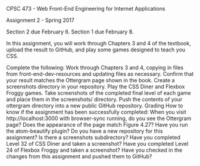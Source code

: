 CPSC 473 - Web Front-End Engineering for Internet Applications

Assignment 2 - Spring 2017

Section 2 due February 6.  Section 1 due February 8.

In this assignment, you will work through Chapters 3 and 4 of the textbook, upload the result to GitHub, and play some games designed to teach you CSS.

Complete the following:
Work through Chapters 3 and 4, copying in files from front-end-dev-resources and updating files as necessary.
Confirm that your result matches the Ottergram page shown in the book.
Create a screenshots directory in your repository.
Play the CSS Diner and Flexbox Froggy games.
Take screenshots of the completed final level of each game and place them in the screenshots/ directory.
Push the contents of your ottergram directory into a new public GitHub repository.
Grading
How to know if the assignment has been successfully completed:
When you visit http://localhost:3000 with browser-sync running, do you see the Ottergram page?
Does the appearance of the page match Figure 4.27?
Have you run the atom-beautify plugin?
Do you have a new repository for this assignment?
Is there a screenshots subdirectory?
Have you completed Level 32 of CSS Diner and taken a screenshot?
Have you completed Level 24 of Flexbox Froggy and taken a screenshot?
Have you checked in the changes from this assignment and pushed them to GitHub?
